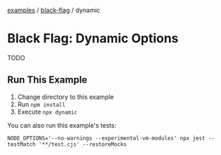 [examples][1] / [black-flag][2] / dynamic

# Black Flag: Dynamic Options

<!-- TODO -->

TODO

## Run This Example

1. Change directory to this example
2. Run `npm install`
3. Execute `npx dynamic`

You can also run this example's tests:

```shell
NODE_OPTIONS='--no-warnings --experimental-vm-modules' npx jest --testMatch '**/test.cjs' --restoreMocks
```

[1]: ../../README.md
[2]: ../README.md
